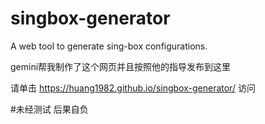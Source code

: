# singbox-generator
A web tool to generate sing-box configurations.

gemini帮我制作了这个网页并且按照他的指导发布到这里

请单击 https://huang1982.github.io/singbox-generator/ 访问

#未经测试 后果自负
